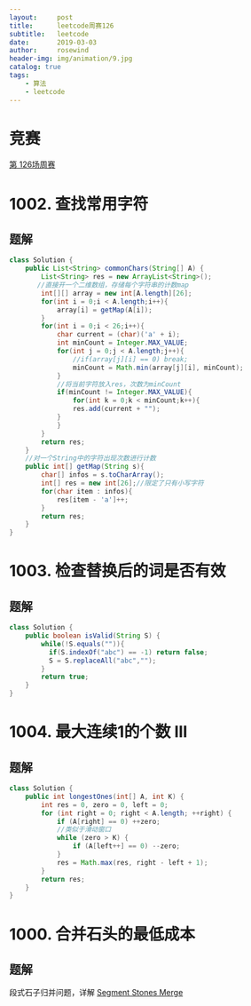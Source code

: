 ```yaml
---
layout:     post
title:      leetcode周赛126
subtitle:   leetcode
date:       2019-03-03
author:     rosewind
header-img: img/animation/9.jpg
catalog: true
tags:
    - 算法
    - leetcode
---
```


# 竞赛

[第 126场周赛](https://leetcode-cn.com/contest/weekly-contest-126)

# 1002. 查找常用字符

## 题解

```java
class Solution {
    public List<String> commonChars(String[] A) {
        List<String> res = new ArrayList<String>();
       //直接开一个二维数组，存储每个字符串的计数map
        int[][] array = new int[A.length][26];
        for(int i = 0;i < A.length;i++){
            array[i] = getMap(A[i]);
        }
        for(int i = 0;i < 26;i++){
            char current = (char)('a' + i);
            int minCount = Integer.MAX_VALUE;
            for(int j = 0;j < A.length;j++){
                //if(array[j][i] == 0) break;
                minCount = Math.min(array[j][i], minCount);
            }
            //将当前字符放入res，次数为minCount
            if(minCount != Integer.MAX_VALUE){
                for(int k = 0;k < minCount;k++){
                res.add(current + "");
            }
            }
        }
        return res;
    }
    //对一个String中的字符出现次数进行计数
    public int[] getMap(String s){
        char[] infos = s.toCharArray();
        int[] res = new int[26];//限定了只有小写字符
        for(char item : infos){
            res[item - 'a']++;
        }
        return res;
    }
}
```

# 1003. 检查替换后的词是否有效

## 题解

```java
class Solution {
    public boolean isValid(String S) {
        while(!S.equals("")){
          if(S.indexOf("abc") == -1) return false;
          S = S.replaceAll("abc","");   
        }
        return true;
    }
}
```

# 1004. 最大连续1的个数 III

## 题解

```java
class Solution {
    public int longestOnes(int[] A, int K) {
        int res = 0, zero = 0, left = 0;
        for (int right = 0; right < A.length; ++right) {
            if (A[right] == 0) ++zero;
            //类似于滑动窗口
            while (zero > K) {
                if (A[left++] == 0) --zero;
            }
            res = Math.max(res, right - left + 1);
        }
        return res;
    }
}
```



# 1000. 合并石头的最低成本

## 题解

段式石子归并问题，详解 [Segment Stones Merge](https://www.jiuzhang.com/solution/segment-stones-merge/)